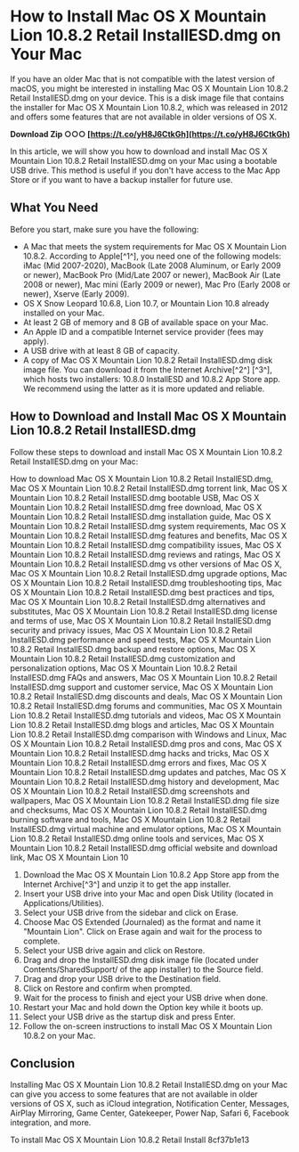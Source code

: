 # How to Install Mac OS X Mountain Lion 10.8.2 Retail InstallESD.dmg on Your Mac
 
If you have an older Mac that is not compatible with the latest version of macOS, you might be interested in installing Mac OS X Mountain Lion 10.8.2 Retail InstallESD.dmg on your device. This is a disk image file that contains the installer for Mac OS X Mountain Lion 10.8.2, which was released in 2012 and offers some features that are not available in older versions of OS X.
 
**Download Zip ○○○ [https://t.co/yH8J6CtkGh](https://t.co/yH8J6CtkGh)**


 
In this article, we will show you how to download and install Mac OS X Mountain Lion 10.8.2 Retail InstallESD.dmg on your Mac using a bootable USB drive. This method is useful if you don't have access to the Mac App Store or if you want to have a backup installer for future use.
 
## What You Need
 
Before you start, make sure you have the following:
 
- A Mac that meets the system requirements for Mac OS X Mountain Lion 10.8.2. According to Apple[^1^], you need one of the following models: iMac (Mid 2007-2020), MacBook (Late 2008 Aluminum, or Early 2009 or newer), MacBook Pro (Mid/Late 2007 or newer), MacBook Air (Late 2008 or newer), Mac mini (Early 2009 or newer), Mac Pro (Early 2008 or newer), Xserve (Early 2009).
- OS X Snow Leopard 10.6.8, Lion 10.7, or Mountain Lion 10.8 already installed on your Mac.
- At least 2 GB of memory and 8 GB of available space on your Mac.
- An Apple ID and a compatible Internet service provider (fees may apply).
- A USB drive with at least 8 GB of capacity.
- A copy of Mac OS X Mountain Lion 10.8.2 Retail InstallESD.dmg disk image file. You can download it from the Internet Archive[^2^] [^3^], which hosts two installers: 10.8.0 InstallESD and 10.8.2 App Store app. We recommend using the latter as it is more updated and reliable.

## How to Download and Install Mac OS X Mountain Lion 10.8.2 Retail InstallESD.dmg
 
Follow these steps to download and install Mac OS X Mountain Lion 10.8.2 Retail InstallESD.dmg on your Mac:
 
How to download Mac OS X Mountain Lion 10.8.2 Retail InstallESD.dmg,  Mac OS X Mountain Lion 10.8.2 Retail InstallESD.dmg torrent link,  Mac OS X Mountain Lion 10.8.2 Retail InstallESD.dmg bootable USB,  Mac OS X Mountain Lion 10.8.2 Retail InstallESD.dmg free download,  Mac OS X Mountain Lion 10.8.2 Retail InstallESD.dmg installation guide,  Mac OS X Mountain Lion 10.8.2 Retail InstallESD.dmg system requirements,  Mac OS X Mountain Lion 10.8.2 Retail InstallESD.dmg features and benefits,  Mac OS X Mountain Lion 10.8.2 Retail InstallESD.dmg compatibility issues,  Mac OS X Mountain Lion 10.8.2 Retail InstallESD.dmg reviews and ratings,  Mac OS X Mountain Lion 10.8.2 Retail InstallESD.dmg vs other versions of Mac OS X,  Mac OS X Mountain Lion 10.8.2 Retail InstallESD.dmg upgrade options,  Mac OS X Mountain Lion 10.8.2 Retail InstallESD.dmg troubleshooting tips,  Mac OS X Mountain Lion 10.8.2 Retail InstallESD.dmg best practices and tips,  Mac OS X Mountain Lion 10.8.2 Retail InstallESD.dmg alternatives and substitutes,  Mac OS X Mountain Lion 10.8.2 Retail InstallESD.dmg license and terms of use,  Mac OS X Mountain Lion 10.8.2 Retail InstallESD.dmg security and privacy issues,  Mac OS X Mountain Lion 10.8.2 Retail InstallESD.dmg performance and speed tests,  Mac OS X Mountain Lion 10.8.2 Retail InstallESD.dmg backup and restore options,  Mac OS X Mountain Lion 10.8.2 Retail InstallESD.dmg customization and personalization options,  Mac OS X Mountain Lion 10.8.2 Retail InstallESD.dmg FAQs and answers,  Mac OS X Mountain Lion 10.8.2 Retail InstallESD.dmg support and customer service,  Mac OS X Mountain Lion 10.8.2 Retail InstallESD.dmg discounts and deals,  Mac OS X Mountain Lion 10.8.2 Retail InstallESD.dmg forums and communities,  Mac OS X Mountain Lion 10.8.2 Retail InstallESD.dmg tutorials and videos,  Mac OS X Mountain Lion 10.8.2 Retail InstallESD.dmg blogs and articles,  Mac OS X Mountain Lion 10.8.2 Retail InstallESD.dmg comparison with Windows and Linux,  Mac OS X Mountain Lion 10.8.2 Retail InstallESD.dmg pros and cons,  Mac OS X Mountain Lion 10.8.2 Retail InstallESD.dmg hacks and tricks,  Mac OS X Mountain Lion 10.8.2 Retail InstallESD.dmg errors and fixes,  Mac OS X Mountain Lion 10.8.2 Retail InstallESD.dmg updates and patches,  Mac OS X Mountain Lion 10.8.2 Retail InstallESD.dmg history and development,  Mac OS X Mountain Lion 10.8.2 Retail InstallESD.dmg screenshots and wallpapers,  Mac OS X Mountain Lion 10.8.2 Retail InstallESD.dmg file size and checksums,  Mac OS X Mountain Lion 10.8.2 Retail InstallESD.dmg burning software and tools,  Mac OS X Mountain Lion 10.8.2 Retail InstallESD.dmg virtual machine and emulator options,  Mac OS X Mountain Lion 10.8.2 Retail InstallESD.dmg online tools and services,  Mac OS X Mountain Lion 10.8.2 Retail InstallESD.dmg official website and download link,  Mac OS X Mountain Lion 10

1. Download the Mac OS X Mountain Lion 10.8.2 App Store app from the Internet Archive[^3^] and unzip it to get the app installer.
2. Insert your USB drive into your Mac and open Disk Utility (located in Applications/Utilities).
3. Select your USB drive from the sidebar and click on Erase.
4. Choose Mac OS Extended (Journaled) as the format and name it "Mountain Lion". Click on Erase again and wait for the process to complete.
5. Select your USB drive again and click on Restore.
6. Drag and drop the InstallESD.dmg disk image file (located under Contents/SharedSupport/ of the app installer) to the Source field.
7. Drag and drop your USB drive to the Destination field.
8. Click on Restore and confirm when prompted.
9. Wait for the process to finish and eject your USB drive when done.
10. Restart your Mac and hold down the Option key while it boots up.
11. Select your USB drive as the startup disk and press Enter.
12. Follow the on-screen instructions to install Mac OS X Mountain Lion 10.8.2 on your Mac.

## Conclusion
 
Installing Mac OS X Mountain Lion 10.8.2 Retail InstallESD.dmg on your Mac can give you access to some features that are not available in older versions of OS X, such as iCloud integration, Notification Center, Messages, AirPlay Mirroring, Game Center, Gatekeeper, Power Nap, Safari 6, Facebook integration, and more.
 
To install Mac OS X Mountain Lion 10.8.2 Retail Install
 8cf37b1e13
 
